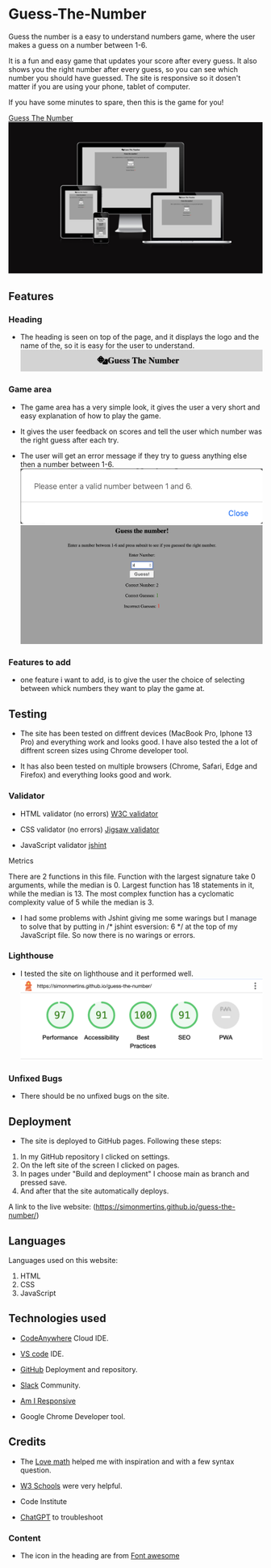# Guess-The-Number
Guess the number is a easy to understand numbers game, where the user makes a guess on a number between 1-6.

It is a fun and easy game that updates your score after every guess. It also shows you the right number after every guess, so you can see which number you should have guessed.
The site is responsive so it dosen't matter if you are using your phone, tablet of computer.

If you have some minutes to spare, then this is the game for you!

[Guess The Number](https://simonmertins.github.io/guess-the-number/)
![Screenshot of the site on diffrent screen sizes.](/assets/images/ui.dev.png)

## Features

### Heading
* The heading is seen on top of the page, and it displays the logo and the name of the, so it is easy for the user to understand.
![picture of the heading](/assets/images/heading-number.png)

### Game area
* The game area has a very simple look, it gives the user a very short and easy explanation of how to play the game.

* It gives the user feedback on scores and tell the user which number was the right guess after each try.

* The user will get an error message if they try to guess anything else then a number between 1-6.
![picture of error message](/assets/images/error.png)
![picture of game area](/assets/images/game-area.png)

### Features to add
* one feature i want to add, is to give the user the choice of selecting between whick numbers they want to play the game at.

## Testing
* The site has been tested on diffrent devices (MacBook Pro, Iphone 13 Pro) and everything work and looks good. I have also tested the a lot of diffrent screen sizes using Chrome developer tool.

* It has also been tested on multiple browsers (Chrome, Safari, Edge and Firefox) and everything looks good and work.

### Validator

* HTML validator (no errors) [W3C validator](https://validator.w3.org/nu/?showsource=yes&doc=https%3A%2F%2Fsimonmertins.github.io%2Fguess-the-number%2F)

* CSS validator (no errors) [Jigsaw validator](https://jigsaw.w3.org/css-validator/validator?uri=https%3A%2F%2Fsimonmertins.github.io%2Fguess-the-number%2F&profile=css3svg&usermedium=all&warning=1&vextwarning=&lang=en)

* JavaScript validator [jshint](https://jshint.com)

Metrics

There are 2 functions in this file.
Function with the largest signature take 0 arguments, while the median is 0.
Largest function has 18 statements in it, while the median is 13.
The most complex function has a cyclomatic complexity value of 5 while the median is 3.

* I had some problems with Jshint giving me some warings but I manage to solve that by putting in /* jshint esversion: 6 */ at the top of my JavaScript file.
So now there is no warings or errors.

### Lighthouse
* I tested the site on lighthouse and it performed well.
![picture of lighthouse score](/assets/images/lighthouse-number.png)

### Unfixed Bugs
* There should be no unfixed bugs on the site.

## Deployment
* The site is deployed to GitHub pages. Following these steps:
1. In my GitHub repository I clicked on settings.
1. On the left site of the screen I clicked on pages.
1. In pages under "Build and deployment" I choose main as branch and pressed save.
1. And after that the site automatically deploys.

A link to the live website: (https://simonmertins.github.io/guess-the-number/)

## Languages
Languages used on this website:
1. HTML
1. CSS
1. JavaScript

## Technologies used
* [CodeAnywhere](https://codeanywhere.com) Cloud IDE.

* [VS code](https://code.visualstudio.com) IDE.

* [GitHub](https://github.com) Deployment and repository.

* [Slack](https://slack.com/intl/en-gb/) Community.

* [Am I Responsive](https://ui.dev/amiresponsive)

* Google Chrome Developer tool.

## Credits
* The [Love math](https://github.com/SimonMertins/love-maths/tree/main) helped me with inspiration and with a few syntax question.

* [W3 Schools](https://www.w3schools.com) were very helpful.

* Code Institute

* [ChatGPT](https://chat.openai.com) to troubleshoot

### Content
* The icon in the heading are from [Font awesome](https://fontawesome.com)







